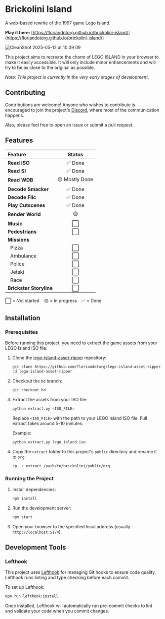 # Brickolini Island

A web-based rewrite of the 1997 game Lego Island.

**Play it here:** [https://floriandotorg.github.io/brickolini-island/](https://floriandotorg.github.io/brickolini-island/)

![CleanShot 2025-05-12 at 10 39 09](https://github.com/user-attachments/assets/f34c904c-8f54-419c-881a-e61b09a2c01e)

This project aims to recreate the charm of LEGO ISLAND in your browser to make it easily accessible. It will only include minor enhancements and will try to be as close to the original as possible.

*Note: This project is currently in the very early stages of development.*

## Contributing
Contributions are welcome! Anyone who wishes to contribute is encouraged to join the project's [Discord](https://discord.gg/cEQx9aUk), where most of the communication happens.

Also, please feel free to open an issue or submit a pull request.

## Features

| Feature                | Status        |
|:-----------------------|:-------------:|
| **Read ISO**           | ✅ Done       |
| **Read SI**            | ✅ Done       |
| **Read WDB**           | 🟡 Mostly Done|
| **Decode Smacker**     | ✅ Done       |
| **Decode Flic**        | ✅ Done       |
| **Play Cutscenes**     | ✅ Done       |
| **Render World**       | 🟡            |
| **Music**              | ⬜            |
| **Pedestrians**        | ⬜            |
| **Missions**           |               |
| &nbsp;&nbsp;Pizza      | ⬜            |
| &nbsp;&nbsp;Ambulance  | ⬜            |
| &nbsp;&nbsp;Police     | ⬜            |
| &nbsp;&nbsp;Jetski     | ⬜            |
| &nbsp;&nbsp;Race       | ⬜            |
| **Brickster Storyline**| ⬜            |

⬜ = Not started &nbsp;&nbsp; 🟡 = In progress &nbsp;&nbsp; ✅ = Done

## Installation

### Prerequisites

Before running this project, you need to extract the game assets from your LEGO Island ISO file:

1. Clone the [lego-island-asset-ripper](https://github.com/floriandotorg/lego-island-asset-ripper) repository:
   ```bash
   git clone https://github.com/floriandotorg/lego-island-asset-ripper.git
   cd lego-island-asset-ripper
   ```

2. Checkout the `hd` branch:
   ```bash
   git checkout hd
   ```

3. Extract the assets from your ISO file:
   ```bash
   python extract.py <ISO_FILE>
   ```
   Replace `<ISO_FILE>` with the path to your LEGO Island ISO file. Full extract takes around 5-10 minutes.
   
   Example:
   ```bash
   python extract.py lego_island.iso
   ```

4. Copy the `extract` folder to this project's `public` directory and rename it to `org`:
   ```bash
   cp -r extract /path/to/brickolini/public/org
   ```

### Running the Project

1.  Install dependencies:
    ```bash
    npm install
    ```
2.  Run the development server:
    ```bash
    npm start
    ```
3.  Open your browser to the specified local address (usually `http://localhost:5174`).

## Development Tools

### Lefthook

This project uses [Lefthook](https://github.com/evilmartians/lefthook) for managing Git hooks to ensure code quality. Lefthook runs linting and type checking before each commit.

To set up Lefthook:

```bash
npm run lefthook:install
```

Once installed, Lefthook will automatically run pre-commit checks to lint and validate your code when you commit changes.
